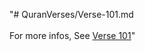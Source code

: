 "# QuranVerses/Verse-101.md <br> <br>For more infos, See [Verse 101](https://www.quranbookk.com/quran/search?q=101)"